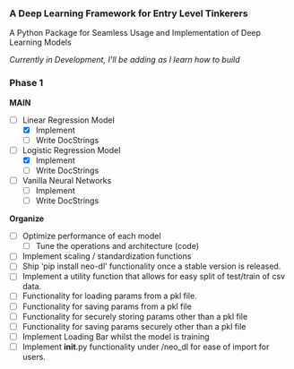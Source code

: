### A Deep Learning Framework for Entry Level Tinkerers

A Python Package for Seamless Usage and Implementation of Deep Learning Models

_Currently in Development, I'll be adding as I learn how to build_

### **Phase 1**

**MAIN**

- [ ]  Linear Regression Model
    - [x]  Implement
    - [ ]  Write DocStrings
- [ ]  Logistic Regression Model
    - [X]  Implement
    - [ ]  Write DocStrings
- [ ]  Vanilla Neural Networks
    - [ ]  Implement
    - [ ]  Write DocStrings

**Organize**

- [ ]  Optimize performance of each model
    - [ ]  Tune the operations and architecture (code)
- [ ]  Implement scaling / standardization functions
- [ ]  Ship ‘pip install neo-dl’ functionality once a stable version is released.
- [ ]  Implement a utility function that allows for easy split of test/train of csv data.
- [ ]  Functionality for loading params from a pkl file.
- [ ]  Functionality for saving params from a pkl file
- [ ]  Functionality for securely storing params other than a pkl file
- [ ]  Functionality for saving params securely other than a pkl file
- [ ]  Implement Loading Bar whilst the model is training
- [ ]  Implement __init__.py functionality under /neo_dl for ease of import for users.